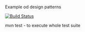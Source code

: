 Example od design patterns

[![Build Status](https://snap-ci.com/lukasz-szewc/design-patterns/branch/master/build_image)](https://snap-ci.com/lukasz-szewc/design-patterns/branch/master)

mvn test - to execute whole test suite
